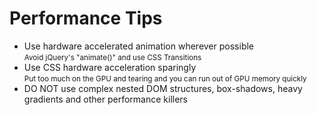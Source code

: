 # Performance <x>Tips</x>

- Use hardware accelerated animation <x>wherever possible</x>  
<small>Avoid jQuery's "animate()" and use CSS Transitions</small>
- Use CSS hardware acceleration <x>sparingly</x>  
<small>Put too much on the GPU and tearing and you can run out of GPU memory quickly</small>
- <x>DO NOT</x> use complex nested DOM structures, box-shadows, heavy gradients and other <x>performance killers</x>